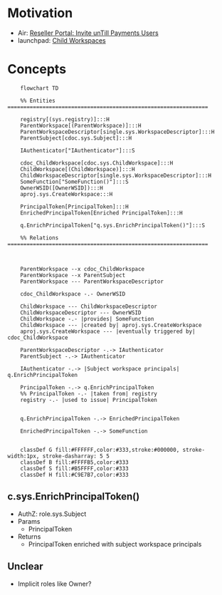 # Motivation

- Air: [Reseller Portal: Invite unTill Payments Users](625718)
- launchpad: [Child Workspaces](25679)


# Concepts

```mermaid
    flowchart TD

    %% Entities ===============================================================

    registry[(sys.registry)]:::H
    ParentWorkspace[(ParentWorkspace)]:::H
    ParentWorkspaceDescriptor[single.sys.WorkspaceDescriptor]:::H
    ParentSubject[cdoc.sys.Subject]:::H

    IAuthenticator["IAuthenticator"]:::S

    cdoc_ChildWorkspace[cdoc.sys.ChildWorkspace]:::H
    ChildWorkspace[(ChildWorkspace)]:::H
    ChildWorkspaceDescriptor[single.sys.WorkspaceDescriptor]:::H
    SomeFunction["SomeFunction()"]:::S
    OwnerWSID([OwnerWSID]):::H
    aproj.sys.CreateWorkspace:::H

    PrincipalToken[PrincipalToken]:::H
    EnrichedPrincipalToken[Enriched PrincipalToken]:::H

    q.EnrichPrincipalToken["q.sys.EnrichPrincipalToken()"]:::S

    %% Relations ===============================================================



    ParentWorkspace --x cdoc_ChildWorkspace
    ParentWorkspace --x ParentSubject
    ParentWorkspace --- ParentWorkspaceDescriptor

    cdoc_ChildWorkspace -.- OwnerWSID

    ChildWorkspace --- ChildWorkspaceDescriptor
    ChildWorkspaceDescriptor --- OwnerWSID
    ChildWorkspace -.- |provides| SomeFunction
    ChildWorkspace --- |created by| aproj.sys.CreateWorkspace
    aproj.sys.CreateWorkspace --- |eventually triggered by| cdoc_ChildWorkspace

    ParentWorkspaceDescriptor -.-> IAuthenticator
    ParentSubject -.-> IAuthenticator

    IAuthenticator -.-> |Subject workspace principals| q.EnrichPrincipalToken

    PrincipalToken -.-> q.EnrichPrincipalToken
    %% PrincipalToken -.- |taken from| registry
    registry -.- |used to issue| PrincipalToken


    q.EnrichPrincipalToken -.-> EnrichedPrincipalToken

    EnrichedPrincipalToken -.-> SomeFunction


    classDef G fill:#FFFFFF,color:#333,stroke:#000000, stroke-width:1px, stroke-dasharray: 5 5
    classDef B fill:#FFFFB5,color:#333
    classDef S fill:#B5FFFF,color:#333
    classDef H fill:#C9E7B7,color:#333

```

## c.sys.EnrichPrincipalToken()

- AuthZ: role.sys.Subject
- Params
    - PrincipalToken
- Returns
    - PrincipalToken enriched with subject workspace principals

## Unclear
- Implicit roles like Owner?
